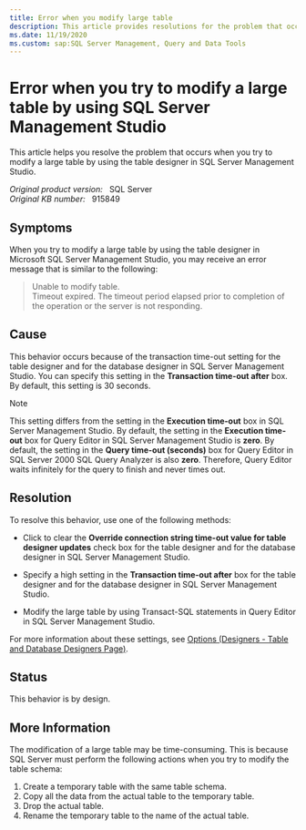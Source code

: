 ```yaml
---
title: Error when you modify large table
description: This article provides resolutions for the problem that occurs when you try to modify a large table by using the table designer in SQL Server Management Studio.
ms.date: 11/19/2020
ms.custom: sap:SQL Server Management, Query and Data Tools
---
```

# Error when you try to modify a large table by using SQL Server Management Studio

This article helps you resolve the problem that occurs when you try to modify a large table by using the table designer in SQL Server Management Studio.

_Original product version:_ &nbsp; SQL Server  
_Original KB number:_ &nbsp; 915849

## Symptoms

When you try to modify a large table by using the table designer in Microsoft SQL Server Management Studio, you may receive an error message that is similar to the following:

> Unable to modify table.  
Timeout expired. The timeout period elapsed prior to completion of the operation or the server is not responding.

## Cause

This behavior occurs because of the transaction time-out setting for the table designer and for the database designer in SQL Server Management Studio. You can specify this setting in the **Transaction time-out after** box. By default, this setting is 30 seconds.

> [!NOTE]
> This setting differs from the setting in the **Execution time-out** box in SQL Server Management Studio. By default, the setting in the **Execution time-out** box for Query Editor in SQL Server Management Studio is **zero**. By default, the setting in the **Query time-out (seconds)** box for Query Editor in SQL Server 2000 SQL Query Analyzer is also **zero**. Therefore, Query Editor waits infinitely for the query to finish and never times out.

## Resolution

To resolve this behavior, use one of the following methods:

- Click to clear the **Override connection string time-out value for table designer updates** check box for the table designer and for the database designer in SQL Server Management Studio.

- Specify a high setting in the **Transaction time-out after** box for the table designer and for the database designer in SQL Server Management Studio.

- Modify the large table by using Transact-SQL statements in Query Editor in SQL Server Management Studio.

For more information about these settings, see [Options (Designers - Table and Database Designers Page)](/sql/ssms/menu-help/options-designers-table-and-database-designers-page).

## Status

This behavior is by design.

## More Information

The modification of a large table may be time-consuming. This is because SQL Server must perform the following actions when you try to modify the table schema:

1. Create a temporary table with the same table schema.
2. Copy all the data from the actual table to the temporary table.
3. Drop the actual table.
4. Rename the temporary table to the name of the actual table.
